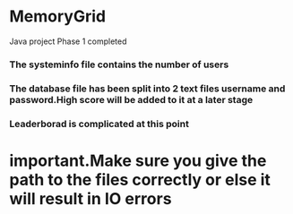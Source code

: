 # MemoryGrid
Java project
Phase 1 completed

### The systeminfo file contains the number of users
### The database file has been split into 2 text files username and password.High score will be added to it at a later stage

### Leaderborad is complicated at this point
# important.Make sure you give the path to the files correctly or else it will result in IO errors


